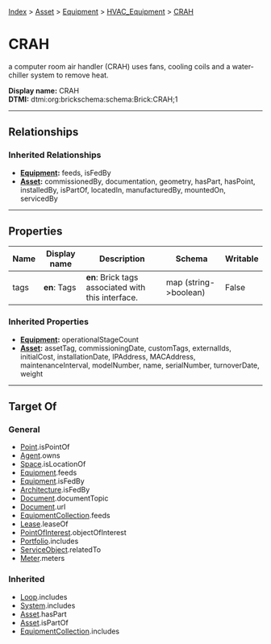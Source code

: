 [Index](../../../index.md) > [Asset](../../Asset.md) > [Equipment](../Equipment.md) > [HVAC_Equipment](HVAC_Equipment.md) > [CRAH](#)
# CRAH

a computer room air handler (CRAH) uses fans, cooling coils and a water-chiller system to remove heat.


**Display name:** CRAH<br />
**DTMI:** dtmi:org:brickschema:schema:Brick:CRAH;1

---

## Relationships

### Inherited Relationships
* **[Equipment](../Equipment.md):** feeds, isFedBy
* **[Asset](../../Asset.md):** commissionedBy, documentation, geometry, hasPart, hasPoint, installedBy, isPartOf, locatedIn, manufacturedBy, mountedOn, servicedBy

---

## Properties

|Name|Display name|Description|Schema|Writable|
|-|-|-|-|-|
|tags|**en**: Tags|**en**: Brick tags associated with this interface.|map (string->boolean)|False|
### Inherited Properties
* **[Equipment](../Equipment.md):** operationalStageCount
* **[Asset](../../Asset.md):** assetTag, commissioningDate, customTags, externalIds, initialCost, installationDate, IPAddress, MACAddress, maintenanceInterval, modelNumber, name, serialNumber, turnoverDate, weight

---

## Target Of
### General
* [Point](../../../Point/Point.md).isPointOf
* [Agent](../../../Agent/Agent.md).owns
* [Space](../../../Space/Space.md).isLocationOf
* [Equipment](../Equipment.md).feeds
* [Equipment](../Equipment.md).isFedBy
* [Architecture](../../../Space/Architecture/Architecture.md).isFedBy
* [Document](../../../Information/Document/Document.md).documentTopic
* [Document](../../../Information/Document/Document.md).url
* [EquipmentCollection](../../../Collection/Equipment-.md).feeds
* [Lease](../../../Event/Lease.md).leaseOf
* [PointOfInterest](../../../Information/PointOfInterest.md).objectOfInterest
* [Portfolio](../../../Collection/Portfolio.md).includes
* [ServiceObject](../../../Information/ServiceObject/ServiceObject.md).relatedTo
* [Meter](../Meter/Meter.md).meters
### Inherited
* [Loop](../../../Collection/Loop/Loop.md).includes
* [System](../../../Collection/System/System.md).includes
* [Asset](../../Asset.md).hasPart
* [Asset](../../Asset.md).isPartOf
* [EquipmentCollection](../../../Collection/Equipment-.md).includes

